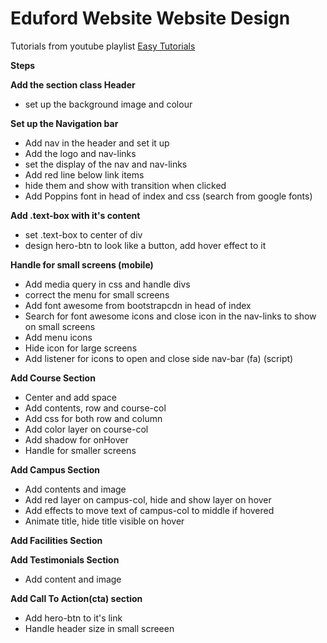 # Eduford Website Website Design

Tutorials from youtube playlist [Easy Tutorials](https://www.youtube.com/watch?v=oYRda7UtuhA&list=PLjwm_8O3suyP5kGKmwS_DM0Hs1j7fshi5%5D)

**Steps**

**Add the section class Header**

- set up the background image and colour

**Set up the Navigation bar**

- Add nav in the header and set it up
- Add the logo and nav-links
- set the display of the nav and nav-links
- Add red line below link items
- hide them and show with transition when clicked
- Add Poppins font in head of index and css (search from google fonts)

**Add .text-box with it's content**

- set .text-box to center of div
- design hero-btn to look like a button, add hover effect to it

**Handle for small screens (mobile)**

- Add media query in css and handle divs
- correct the menu for small screens
- Add font awesome from bootstrapcdn in head of index
- Search for font awesome icons and close icon in the nav-links to show on small screens
- Add menu icons
- Hide icon for large screens
- Add listener for icons to open and close side nav-bar (fa) (script)

**Add Course Section**

- Center and add space
- Add contents, row and course-col
- Add css for both row and column
- Add color layer on course-col
- Add shadow for onHover
- Handle for smaller screens

**Add Campus Section**

- Add contents and image
- Add red layer on campus-col, hide and show layer on hover
- Add effects to move text of campus-col to middle if hovered
- Animate title, hide title visible on hover

**Add Facilities Section**

**Add Testimonials Section**

- Add content and image

**Add Call To Action(cta) section**

- Add hero-btn to it's link
- Handle header size in small screeen
